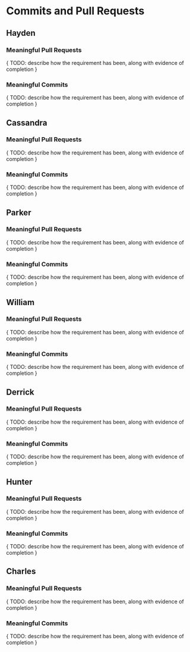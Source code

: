 # Commits and Pull Requests

## Hayden

### Meaningful Pull Requests

{ TODO: describe how the requirement has been, along with evidence of completion }

### Meaningful Commits

{ TODO: describe how the requirement has been, along with evidence of completion }

## Cassandra

### Meaningful Pull Requests

{ TODO: describe how the requirement has been, along with evidence of completion }

### Meaningful Commits

{ TODO: describe how the requirement has been, along with evidence of completion }

## Parker

### Meaningful Pull Requests

{ TODO: describe how the requirement has been, along with evidence of completion }

### Meaningful Commits

{ TODO: describe how the requirement has been, along with evidence of completion }

## William

### Meaningful Pull Requests

{ TODO: describe how the requirement has been, along with evidence of completion }

### Meaningful Commits

{ TODO: describe how the requirement has been, along with evidence of completion }

## Derrick

### Meaningful Pull Requests

{ TODO: describe how the requirement has been, along with evidence of completion }

### Meaningful Commits

{ TODO: describe how the requirement has been, along with evidence of completion }

## Hunter

### Meaningful Pull Requests

{ TODO: describe how the requirement has been, along with evidence of completion }

### Meaningful Commits

{ TODO: describe how the requirement has been, along with evidence of completion }

## Charles

### Meaningful Pull Requests

{ TODO: describe how the requirement has been, along with evidence of completion }

### Meaningful Commits

{ TODO: describe how the requirement has been, along with evidence of completion }
